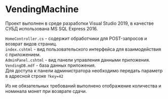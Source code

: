 # VendingMachine
Проект выполнен в среде разработки Visual Studio 2019, в качестве СУБД использована MS SQL Express 2016.

`HomeController.cs` - содержит обработчики для POST-запросов и возврат видов страниц.</br>
`index.cshtml` - вид пользовательского интерфейса для взаимодействия с приложением.</br>
`AdminPanel.cshtml` - вид панели управления данными приложения.</br>
`VendingDB.mdf` - база данных приложения.</br>
Для доступа к панели администратора необходимо передать параметр в адресной строке `?key=42`</br>

Из не обязательных требований выполнено отображение количества и номинала монет при возврате сдачи.
